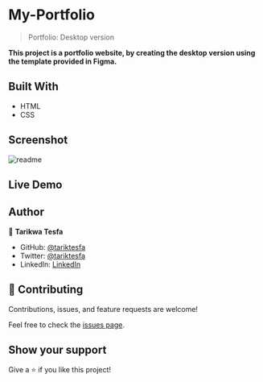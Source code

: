 # My-Portfolio

> Portfolio: Desktop version

**This project is a portfolio website, by creating the desktop version using the template provided in Figma.**

## Built With

- HTML
- CSS

## Screenshot

![readme](https://user-images.githubusercontent.com/38283436/144797274-77c91073-1ef7-4150-821c-c89f298873c7.PNG)


## Live Demo



## Author

👤 **Tarikwa Tesfa**

- GitHub: [@tariktesfa](https://github.com/tariktesfa)
- Twitter: [@tariktesfa](https://twitter.com/tarik_tesfa)
- LinkedIn: [LinkedIn](https://linkedin.com/in/tarikwatesfa)

## 🤝 Contributing

Contributions, issues, and feature requests are welcome!

Feel free to check the [issues page](../../issues/).

## Show your support

Give a ⭐️ if you like this project!
